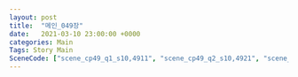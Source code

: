 ```yaml
---
layout: post
title:  "메인_049장"
date:   2021-03-10 23:00:00 +0000
categories: Main
Tags: Story Main
SceneCode: ["scene_cp49_q1_s10,4911", "scene_cp49_q2_s10,4921", "scene_cp49_q2_s20,4922", "scene_cp49_q3_s20,4931", "scene_cp49_q4_s20,4941", "scene_cp49_q4_s30,4942"]
---
```

